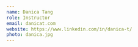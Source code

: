 ```yaml
---
name: Danica Tang
role: Instructor
email: danicat.com
website: https://www.linkedin.com/in/danica-t/
photo: danica.jpg
---
```

